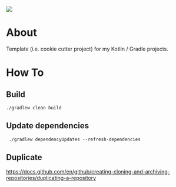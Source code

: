 <a href="https://paypal.me/benckx/2">
<img src="https://img.shields.io/badge/Donate-PayPal-green.svg"/>
</a>

# About

Template (i.e. cookie cutter project) for my Kotlin / Gradle projects.

# How To

## Build

```
./gradlew clean build
```

## Update dependencies

```
 ./gradlew dependencyUpdates --refresh-dependencies
```

## Duplicate
https://docs.github.com/en/github/creating-cloning-and-archiving-repositories/duplicating-a-repository

